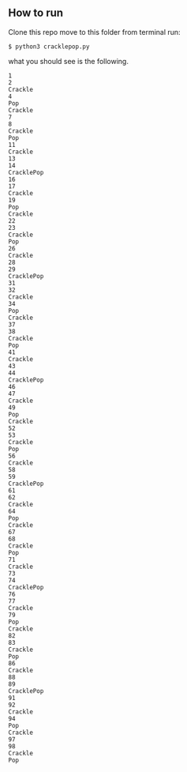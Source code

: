 ## How to run

Clone this repo
move to this folder 
from terminal run:

`$ python3 cracklepop.py`

what you should see is the following. 
```
1
2
Crackle
4
Pop
Crackle
7
8
Crackle
Pop
11
Crackle
13
14
CracklePop
16
17
Crackle
19
Pop
Crackle
22
23
Crackle
Pop
26
Crackle
28
29
CracklePop
31
32
Crackle
34
Pop
Crackle
37
38
Crackle
Pop
41
Crackle
43
44
CracklePop
46
47
Crackle
49
Pop
Crackle
52
53
Crackle
Pop
56
Crackle
58
59
CracklePop
61
62
Crackle
64
Pop
Crackle
67
68
Crackle
Pop
71
Crackle
73
74
CracklePop
76
77
Crackle
79
Pop
Crackle
82
83
Crackle
Pop
86
Crackle
88
89
CracklePop
91
92
Crackle
94
Pop
Crackle
97
98
Crackle
Pop
```

